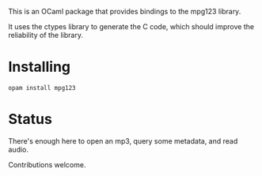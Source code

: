 This is an OCaml package that provides bindings to the mpg123 library.

It uses the ctypes library to generate the C code, which should improve
the reliability of the library.

Installing
===

`opam install mpg123`

Status
===

There's enough here to open an mp3, query some metadata, and read audio.

Contributions welcome.
